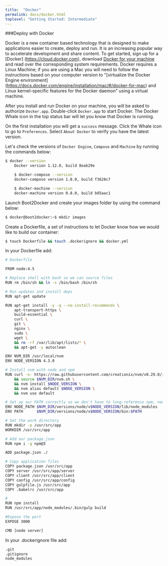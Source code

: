 ```yaml
---
title:  "Docker"
permalink: docs/docker.html
toplevel: "Getting Started: Intermediate"
---
```


###Deploy with Docker

Docker is a new container based technology that is designed to make applications easier to create, deploy and run. It is an increasing popular way to accelerate development and share content. To get started, sign up for a [Docker] (https://cloud.docker.com), download [Docker for your machine](https://www.docker.com/products/docker) and read over the corresponding system requirements. Docker requires a Linux Machine; if you are using a Mac you will need to follow the instructions based on your computer version to "[virtualize the Docker Engine environment] (https://docs.docker.com/engine/installation/mac/#/docker-for-mac) and Linux kernel-specific features for the Docker daemon" using a virtual machine.

After you install and run Docker on your machine, you will be asked to authorize `Docker.app`. Double-click `Docker.app` to start Docker. The Docker Whale icon in the top status bar will let you know that Docker is running.

On the first installation you will get a `success` message. Click the Whale icon to go to `Preferences`. Select `About Docker` to verify you have the latest version.

Let's check the versions of `Docker Engine`, `Compose` and `Machine` by running the commands below:

```bash
$ docker --version
	Docker version 1.12.0, build 8eab29e

	$ docker-compose --version
	docker-compose version 1.8.0, build f3628c7

	$ docker-machine --version
	docker-machine version 0.8.0, build b85aac1
```

Launch Boot2Docker and create your images folder by using the command below:

```bash
$ docker@boot2docker:~$ mkdir images
```

Create a Dockerfile, a set of instructions to let Docker know how we would like to build our container:

```bash
$ touch Dockerfile && touch .dockerignore && docker.yml
```

In your Dockerfile add:

```bash
# Dockerfile

FROM node:4.5

# Replace shell with bash so we can source files
RUN rm /bin/sh && ln -s /bin/bash /bin/sh

# Run updates and install deps
RUN apt-get update

RUN apt-get install -y -q --no-install-recommends \
    apt-transport-https \
    build-essential \
    curl \
    git \
    nginx \
    sudo \
    wget \
    && rm -rf /var/lib/apt/lists/* \
    && apt-get -y autoclean

ENV NVM_DIR /usr/local/nvm
ENV NODE_VERSION 4.3.0

# Install nvm with node and npm
RUN curl -o- https://raw.githubusercontent.com/creationix/nvm/v0.29.0/install.sh | bash \
    && source $NVM_DIR/nvm.sh \
    && nvm install $NODE_VERSION \
    && nvm alias default $NODE_VERSION \
    && nvm use default

# Set up our PATH correctly so we don't have to long-reference npm, node, &c.
ENV NODE_PATH $NVM_DIR/versions/node/v$NODE_VERSION/lib/node_modules
ENV PATH      $NVM_DIR/versions/node/v$NODE_VERSION/bin:$PATH

# Set the work directory
RUN mkdir -p /usr/src/app
WORKDIR /usr/src/app

# Add our package.json
RUN npm i -g npm@3

ADD package.json ./

# Copy application files
COPY package.json /usr/src/app
COPY server /usr/src/app/server
COPY client /usr/src/app/client
COPY config /usr/src/app/config
COPY gulpfile.js /usr/src/app
COPY .babelrc /usr/src/app

#
RUN npm install
RUN /usr/src/app/node_modules/.bin/gulp build

#Expose the port
EXPOSE 3000

CMD [node server]
```

In your .dockerignore file add:

```bash
.git
.gitignore
node_modules
```

